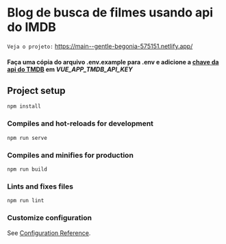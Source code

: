 # Blog de busca de filmes usando api do IMDB

`Veja o projeto:` https://main--gentle-begonia-575151.netlify.app/

#### Faça uma cópia do arquivo .env.example para .env e adicione a [chave da api do TMDB](https://developers.themoviedb.org/3/getting-started/introduction) em *VUE_APP_TMDB_API_KEY*

## Project setup
```
npm install
```

### Compiles and hot-reloads for development
```
npm run serve
```

### Compiles and minifies for production
```
npm run build
```

### Lints and fixes files
```
npm run lint
```

### Customize configuration
See [Configuration Reference](https://cli.vuejs.org/config/).
